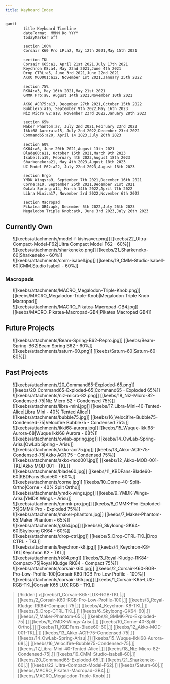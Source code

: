 ```yaml
---
title: Keyboard Index
---
```


```mermaid
gantt
        title Keyboard Timeline
        dateFormat  MMMM Do YYYY
        todayMarker off
        
        section 100%
        Corsair K60 Pro LP:a2, May 12th 2021,May 15th 2021
        
        section TKL
        Corsair K65:a1, April 21st 2021,July 17th 2021
        Keychron K8:a4, May 22nd 2021,June 4th 2021
        Drop CTRL:a5, June 3rd 2021,June 22nd 2021
        AKKO MOD001:a12, November 1st 2021,January 25th 2022
        
        section 75%
        RK84:a3, May 16th 2021,May 21st 2021
        GMMK Pro:a8, August 14th 2021,November 10th 2021

        AKKO ACR75:a13, December 27th 2021,October 15th 2022
        Bubble75:a16, September 9th 2022,May 16th 2023
        Niz Micro 82:a18, November 23rd 2022,January 28th 2023
        
        section 65%
        Maker Phantom:a7, July 2nd 2021,February 23rd 2022
        Ikki68 Aurora:a15, July 2nd 2022,December 23rd 2022
        Command65:a20, April 14 2023,July 26th 2023
        
        section 60%
        GK64:a6, June 20th 2021,August 13th 2021
        Blade60:a11, October 15th 2021,March 9th 2023
        Isabell:a19, February 4th 2023,August 18th 2023
        Sharkeneko:a21, May 4th 2023,August 18th 2023
        UC Model F62:a22, July 22nd 2023,August 18th 2023
        
		section Ergo
        YMDK Wings:a9, September 7th 2021,December 16th 2021
		Corne:a10, September 25th 2021,December 21st 2021
		OwLab Spring:a14, March 14th 2022,April 7th 2022
		Libra Mini:a17, November 3rd 2022,November 6th 2022
		
		section Macropad
		Pikatea GB4:apk, December 5th 2022,July 26th 2023
		Megalodon Triple Knob:atk, June 3rd 2023,July 26th 2023
```

## Currently Own

<ul class="card-reel">
	<div class="card" onclick="location.href='/keebs/22_Ultra-Compact-Model-F62';">
			![[keebs/attachments/model-f-kishsaver.png]]
			[[keebs/22_Ultra-Compact-Model-F62|Ultra Compact Model F62 - 60%]]
	</div>
	<div class="card" onclick="location.href='/keebs/21_Sharkeneko-60';">
			![[keebs/attachments/sharkeneko.png]]
			[[keebs/21_Sharkeneko-60|Sharkeneko - 60%]]
	</div>
	<div class="card" onclick="location.href='/keebs/19_CMM-Studio-Isabell-60';">
			![[keebs/attachments/cmm-isabell.jpg]]
			[[keebs/19_CMM-Studio-Isabell-60|CMM.Studio Isabell - 60%]] 
	</div>
</ul>

### Macropads

<ul class="card-reel">
	<div class="card" onclick="location.href='/keebs/MACRO_Megalodon-Triple-Knob';">
			![[keebs/attachments/MACRO_Megalodon-Triple-Knob.png]]
			[[keebs/MACRO_Megalodon-Triple-Knob|Megalodon Triple Knob Macropad]]
	</div>
	<div class="card" onclick="location.href='/keebs/MACRO_Pikatea-Macropad-GB4';">
			![[keebs/attachments/MACRO_Pikatea-Macropad-GB4.jpg]]
			[[keebs/MACRO_Pikatea-Macropad-GB4|Pikatea Macropad GB4]]
	</div>
</ul>

## Future Projects

<ul class="card-reel">
		<div class="card" onclick="location.href='/keebs/Beam-Spring-B62';">
				![[keebs/attachments/Beam-Spring-B62-Repro.jpg]]
				[[keebs/Beam-Spring-B62|Beam Spring B62 - 60%]]
		</div>
		<div class="card" onclick="location.href='/keebs/Saturn-60';">
				![[keebs/attachments/saturn-60.png]]
				[[keebs/Saturn-60|Saturn-60-60%]]
		</div>
</ul>

## Past Projects

<ul class="card-reel">
		<div class="card" onclick="location.href='/keebs/20_Command65-Exploded-65';">
			![[keebs/attachments/20_Command65-Exploded-65.png]]
			[[keebs/20_Command65-Exploded-65|Command65 - Exploded 65%]] 
	</div>
	<div class="card" onclick="location.href='/keebs/18_Niz-Micro-82-Condensed-75';">
			![[keebs/attachments/niz-micro-82.png]]
			[[keebs/18_Niz-Micro-82-Condensed-75|Niz Micro 82 - Condensed 75%]] 
	</div>
	<div class="card" onclick="location.href='/keebs/17_Libra-Mini-40-Tented-Alice';">
			![[keebs/attachments/libra-mini.jpg]]
			[[keebs/17_Libra-Mini-40-Tented-Alice|Libra Mini - 40% Tented Alice]] 
	</div>
	<div class="card" onclick="location.href='/keebs/16_Velocifire-Bubble75-Condensed-75';">
			![[keebs/attachments/bubble75.jpg]]
			[[keebs/16_Velocifire-Bubble75-Condensed-75|Velocifire Bubble75 - Condensed 75%]] 
	</div>
	<div class="card" onclick="location.href='/keebs/15_Wuque-Ikki68-Aurora-68';">
			![[keebs/attachments/ikki68-aurora.jpg]]
			[[keebs/15_Wuque-Ikki68-Aurora-68|Wuque Ikki68 Aurora - 68%]] 
	</div>
	<div class="card" onclick="location.href='/keebs/14_OwLab-Spring-Arisu';">
			![[keebs/attachments/owlab-spring.jpg]]
			[[keebs/14_OwLab-Spring-Arisu|OwLab Spring - Arisu]] 
	</div>
	<div class="card" onclick="location.href='/keebs/13_Akko-ACR-75-Condensed-75';">
			![[keebs/attachments/akko-acr75.jpg]]
			[[keebs/13_Akko-ACR-75-Condensed-75|Akko ACR 75 - Condensed 75%]] 
	</div>
	<div class="card" onclick="location.href='/keebs/12_Akko-MOD-001-TKL';">
			![[keebs/attachments/akko-mod001.jpg]]
			[[keebs/12_Akko-MOD-001-TKL|Akko MOD 001 - TKL]] 
	</div>
	<div class="card" onclick="location.href='/keebs/11_KBDFans-Blade60-60';">
			![[keebs/attachments/blade60.jpg]]
			[[keebs/11_KBDFans-Blade60-60|KBDFans Blade60 - 60%]]
	</div>
	<div class="card" onclick="location.href='/keebs/10_Corne-40-Split-Ortho';">
			![[keebs/attachments/corne.jpg]]
			[[keebs/10_Corne-40-Split-Ortho|Corne - 40% Split Ortho]]
	</div>
	<div class="card" onclick="location.href='/keebs/9_YMDK-Wings-Arisu';">
			![[keebs/attachments/ymdk-wings.jpg]]
			[[keebs/9_YMDK-Wings-Arisu|YMDK Wings - Arisu]] 
	</div>
	<div class="card" onclick="location.href='/keebs/8_GMMK-Pro-Exploded-75';">
			![[keebs/attachments/gmmk-pro.jpg]]
			[[keebs/8_GMMK-Pro-Exploded-75|GMMK Pro - Exploded 75%]] 
	</div>
	<div class="card" onclick="location.href='/keebs/7_Maker-Phantom-65';">
			![[keebs/attachments/maker-phantom.jpg]]
			[[keebs/7_Maker-Phantom-65|Maker Phantom - 65%]] 
	</div>
			<div class="card" onclick="location.href='/keebs/6_Skyloong-GK64-60';">
			![[keebs/attachments/gk64.jpg]]
			[[keebs/6_Skyloong-GK64-60|Skyloong GK64 - 60%]] 
	</div>
			<div class="card" onclick="location.href='/keebs/5_Drop-CTRL-TKL';">
			![[keebs/attachments/drop-ctrl.jpg]]
			[[keebs/5_Drop-CTRL-TKL|Drop CTRL - TKL]]
	</div>
	<div class="card" onclick="location.href='/keebs/4_Keychron-K8-TKL';">
			![[keebs/attachments/keychron-k8.jpg]]
			[[keebs/4_Keychron-K8-TKL|Keychron K2 - TKL]]
	</div>
	<div class="card" onclick="location.href='/keebs/3_Royal-Kludge-RK84-Compact-75';">
		![[keebs/attachments/rk84.png]]
		[[keebs/3_Royal-Kludge-RK84-Compact-75|Royal Kludge RK84 - Compact 75%]] 
	</div>
	<div class="card" onclick="location.href='/keebs/2_Corsair-K60-RGB-Pro-Low-Profile-100';">
		![[keebs/attachments/corsair-k60.jpg]]
		[[keebs/2_Corsair-K60-RGB-Pro-Low-Profile-100|Corsair K60 RGB Pro Low Profile - 100%]]
	</div>
	<div class="card" onclick="location.href='/keebs/1_Corsair-K65-LUX-RGB-TKL';">
			![[keebs/attachments/corsair-k65.jpg]]
			[[keebs/1_Corsair-K65-LUX-RGB-TKL|Corsair K65 LUX RGB - TKL]]
	</div>
</ul>

> [!hidden] >[[keebs/1_Corsair-K65-LUX-RGB-TKL|.]] [[keebs/2_Corsair-K60-RGB-Pro-Low-Profile-100|.]] [[keebs/3_Royal-Kludge-RK84-Compact-75|.]] [[keebs/4_Keychron-K8-TKL|.]] [[keebs/5_Drop-CTRL-TKL|.]] [[keebs/6_Skyloong-GK64-60|.]] [[keebs/7_Maker-Phantom-65|.]] [[keebs/8_GMMK-Pro-Exploded-75|.]] [[keebs/9_YMDK-Wings-Arisu|.]] [[keebs/10_Corne-40-Split-Ortho|.]] [[keebs/11_KBDFans-Blade60-60|.]] [[keebs/12_Akko-MOD-001-TKL|.]] [[keebs/13_Akko-ACR-75-Condensed-75|.]] [[keebs/14_OwLab-Spring-Arisu|.]] [[keebs/15_Wuque-Ikki68-Aurora-68|.]] [[keebs/16_Velocifire-Bubble75-Condensed-75|.]] [[keebs/17_Libra-Mini-40-Tented-Alice|.]] [[keebs/18_Niz-Micro-82-Condensed-75|.]] [[keebs/19_CMM-Studio-Isabell-60|.]] [[keebs/20_Command65-Exploded-65|.]] [[keebs/21_Sharkeneko-60|.]] [[keebs/22_Ultra-Compact-Model-F62|.]] [[keebs/Saturn-60|.]] [[keebs/MACRO_Pikatea-Macropad-GB4|.]] [[keebs/MACRO_Megalodon-Triple-Knob|.]]
